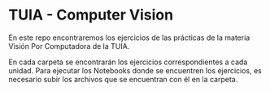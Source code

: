 # TUIA - Computer Vision

En este repo encontraremos los ejercicios de las prácticas de la materia Visión Por Computadora de la TUIA.


En cada carpeta se encontrarán los ejercicios correspondientes a cada unidad. Para ejecutar los Notebooks donde se encuentren los ejercicios, es necesario subir los archivos que se encuentran con él en la carpeta.
